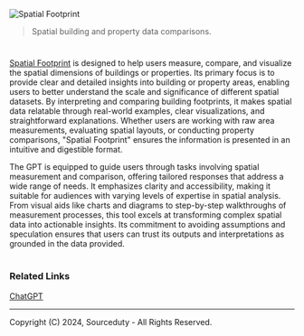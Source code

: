 ![Spatial Footprint](https://github.com/user-attachments/assets/8953204c-4a14-46d5-bc58-649c3597feef)

> Spatial building and property data comparisons.
#

[Spatial Footprint](https://chatgpt.com/g/g-lonVHkdtM-spatial-footprint) is designed to help users measure, compare, and visualize the spatial dimensions of buildings or properties. Its primary focus is to provide clear and detailed insights into building or property areas, enabling users to better understand the scale and significance of different spatial datasets. By interpreting and comparing building footprints, it makes spatial data relatable through real-world examples, clear visualizations, and straightforward explanations. Whether users are working with raw area measurements, evaluating spatial layouts, or conducting property comparisons, "Spatial Footprint" ensures the information is presented in an intuitive and digestible format.

The GPT is equipped to guide users through tasks involving spatial measurement and comparison, offering tailored responses that address a wide range of needs. It emphasizes clarity and accessibility, making it suitable for audiences with varying levels of expertise in spatial analysis. From visual aids like charts and diagrams to step-by-step walkthroughs of measurement processes, this tool excels at transforming complex spatial data into actionable insights. Its commitment to avoiding assumptions and speculation ensures that users can trust its outputs and interpretations as grounded in the data provided.

#
### Related Links

[ChatGPT](https://github.com/sourceduty/ChatGPT)

***
Copyright (C) 2024, Sourceduty - All Rights Reserved.
